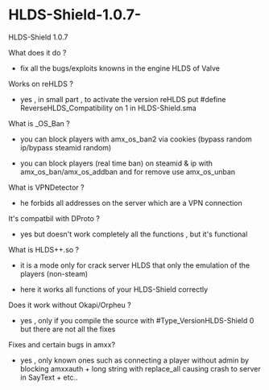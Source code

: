 # HLDS-Shield-1.0.7-
HLDS-Shield 1.0.7

What does it do ?

- fix all the bugs/exploits knowns in the engine HLDS of Valve

Works on reHLDS ?

- yes , in small part , to activate the version reHLDS put #define ReverseHLDS_Compatibility on 1 in HLDS-Shield.sma

What is _OS_Ban ?

- you can block players with amx_os_ban2 <name> <reason> <time> via cookies (bypass random ip/bypass steamid random)
  
- you can block players (real time ban) on steamid & ip with amx_os_ban/amx_os_addban and for remove use amx_os_unban

What is VPNDetector ?

- he forbids all addresses on the server which are a VPN connection
  
It's compatbil with DProto ?

- yes but doesn't work completely all the functions , but it's functional

What is HLDS++.so ?

- it is a mode only for crack server HLDS that only the emulation of the players (non-steam)

- here it works all functions of your HLDS-Shield correctly

Does it work without Okapi/Orpheu ?

- yes , only if you compile the source with #Type_VersionHLDS-Shield 0 but there are not all the fixes

Fixes and certain bugs in amxx? 

- yes , only known ones such as connecting a player without admin by blocking amxxauth + long string with replace_all causing crash to server in SayText + etc.. 
